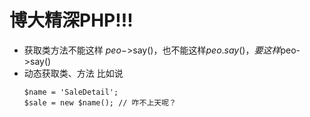 # 博大精深PHP!!!

- 获取类方法不能这样 $peo->$say()，也不能这样$peo.say()，要这样$peo->say()
- 动态获取类、方法 比如说
    ```
    $name = 'SaleDetail';
    $sale = new $name(); // 咋不上天呢？
    ```
